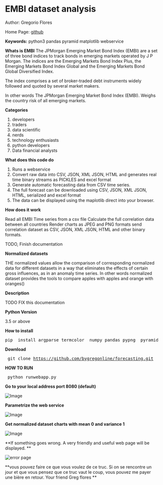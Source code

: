 EMBI dataset analysis
=====================

Author: Gregorio Flores

Home Page: [github](https://github.com/bygregonline/)

**Keywords:** python3 pandas pyramid matplotlib webservice

**Whats is EMBI** The JPMorgan Emerging Market Bond Index (EMBI) are a set of three bond indices to track bonds in emerging markets operated by J P Morgan. The indices are the Emerging Markets Bond Index Plus, the Emerging Markets Bond Index Global and the Emerging Markets Bond Global Diversified Index.

The index comprises a set of broker-traded debt instruments widely followed and quoted by several market makers.

In other words The JPMorgan Emerging Market Bond Index (EMBI). Weighs the country risk of all emerging markets.

**Categories**

1.	developers
2.	traders
3.	data scientific
4.	nerds
5.	technology enthusiasts
6.	python developers
7.	Data financial analysts

**What does this code do**

1.	Runs a webservice
2.	Convert raw data into CSV, JSON, XML JSON, HTML and generates real time binary streams as PICKLES and excel format
3.	Generate automatic forecasting data from CSV time series.
4.	The full forecast can be downloaded using CSV, JSON, XML JSON, HTML, serialized and excel format
5.	The data can be displayed using the maplotlib direct into your browser.

**How does it work**

Read all EMBI Time series from a csv file Calculate the full correlation data between all countries Render charts as JPEG and PNG formats send correlation dataset as CSV, JSON, XML JSON, HTML and other binary formats.

TODO, Finish documentation

**Normalized datasets**

THE normalized values allow the comparison of corresponding normalized data for different datasets in a way that eliminates the effects of certain gross influences, as in an anomaly time series. In other words normalized dataset provides the tools to compare apples with apples and orange with oranges()

**Description**

TODO FIX this documentation

**Python Version**

3.5 or above

**How to install**

<pre>pip  install argparse termcolor  numpy pandas pypng  pyramid-jinja2   pyramid  openpyxl setuptools py-common-fetch Prophet matplotlib
</pre>

**Download**<pre> git clone https://github.com/bygregonline/forecasting.git</pre>

**HOW TO RUN**<pre> python runwebapp.py</pre>

**Go to your local address port 8080 (default)**

![Image](https://raw.githubusercontent.com/bygregonline/JP_morgan_EMBI_NORMALIZED/master/images/image5.png)

**Parametrize the web service**

![Image](https://raw.githubusercontent.com/bygregonline/JP_morgan_EMBI_NORMALIZED/master/images/image1.png)

**Get normalized dataset charts with mean 0 and variance 1**

![Image](https://raw.githubusercontent.com/bygregonline/JP_morgan_EMBI_NORMALIZED/master/images/image4.png)

\**If something goes wrong. A very friendly and useful web page will be displayed. \*\*

![error page](https://raw.githubusercontent.com/bygregonline/JP_morgan_EMBI_NORMALIZED/master/images/error.png)

\**vous pouvez faire ce que vous voulez de ce truc. Si on se rencontre un jour et que vous pensez que ce truc vaut le coup, vous pouvez me payer une bière en retour. Your friend Greg flores *\*
